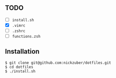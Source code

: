 ## TODO

 - [ ] `install.sh`
 - [x] `.vimrc`
 - [ ] `.zshrc`
 - [ ] `functions.zsh`

## Installation

```
$ git clone git@github.com:nickzuber/dotfiles.git
$ cd dotfiles
$ ./install.sh
```
